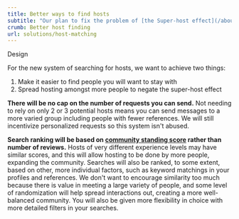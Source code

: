 ```yaml
---
title: Better ways to find hosts
subtitle: "Our plan to fix the problem of [the Super-host effect](/about/issues/host-matching)"
crumb: Better host finding
url: solutions/host-matching
---
```


<span class="tag is-warning is-large">Design</span>

For the new system of searching for hosts, we want to achieve two things:

1. Make it easier to find people you will want to stay with
2. Spread hosting amongst more people to negate the super-host effect

**There will be no cap on the number of requests you can send.** Not needing to rely on only 2 or 3 potential hosts means you can send messages to a more varied group including people with fewer references. We will still incentivize personalized requests so this system isn't abused.

**Search ranking will be based on [community standing score](/about/solutions/reviews) rather than number of reviews.** Hosts of very different experience levels may have similar scores, and this will allow hosting to be done by more people, expanding the community. Searches will also be ranked, to some extent, based on other, more individual factors, such as keyword matchings in your profiles and references. We don't want to encourage similarity too much because there is value in meeting a large variety of people, and some level of randomization will help spread interactions out, creating a more well-balanced community. You will also be given more flexibility in choice with more detailed filters in your searches.

